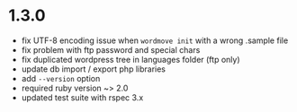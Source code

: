 # 1.3.0
- fix UTF-8 encoding issue when `wordmove init` with a wrong .sample file
- fix problem with ftp password and special chars
- fix duplicated wordpress tree in languages folder (ftp only)
- update db import / export php libraries
- add `--version` option
- required ruby version ~> 2.0
- updated test suite with rspec 3.x
